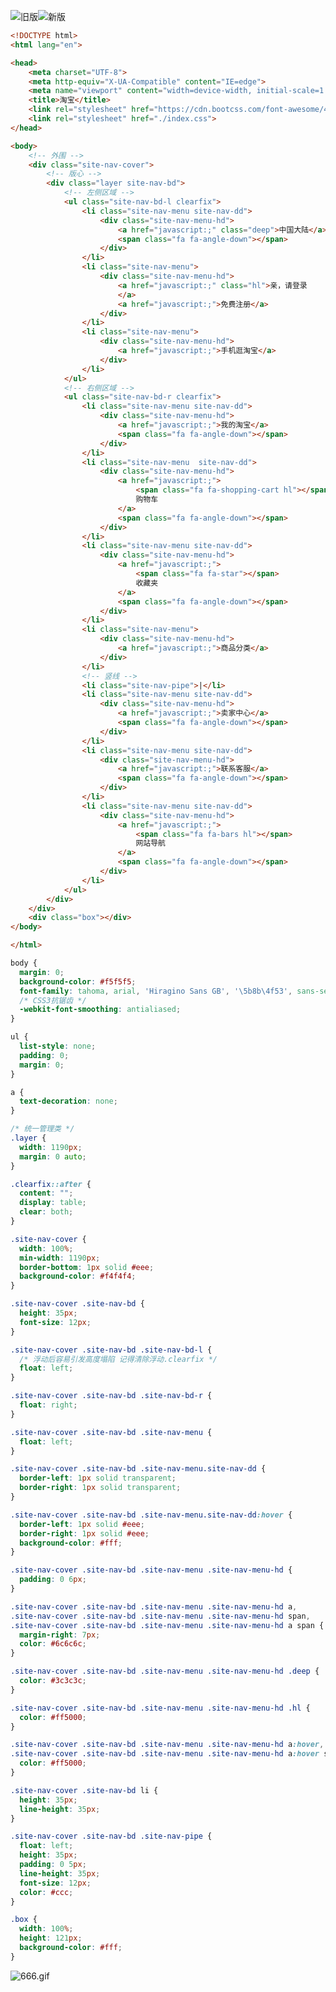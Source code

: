 ![旧版](https://cdn.nlark.com/yuque/0/2022/png/25380982/1651298642384-f8c32017-9ffb-47ee-9b1a-c087d51a2f30.png#averageHue=%23edecec&clientId=u7d6ce707-dff3-4&from=paste&height=20&id=u6a7e7bee&originHeight=25&originWidth=912&originalType=binary&ratio=1&rotation=0&showTitle=true&size=13792&status=done&style=stroke&taskId=uc6a64a04-0b42-489e-bfad-f865860ab27&title=%E6%97%A7%E7%89%88&width=729.6 "旧版")![新版](https://cdn.nlark.com/yuque/0/2022/png/25380982/1651043558531-df47e7bc-20b1-41b2-9b69-a234e58b1bd9.png#averageHue=%23f0efef&clientId=u4dab9d05-4a9b-4&from=paste&height=36&id=u101179ae&originHeight=45&originWidth=1920&originalType=binary&ratio=1&rotation=0&showTitle=true&size=4413&status=done&style=stroke&taskId=u28f1fe84-d2d9-42ea-bf11-ab8cbd645c8&title=%E6%96%B0%E7%89%88&width=1536 "新版")
```html
<!DOCTYPE html>
<html lang="en">

<head>
    <meta charset="UTF-8">
    <meta http-equiv="X-UA-Compatible" content="IE=edge">
    <meta name="viewport" content="width=device-width, initial-scale=1.0">
    <title>淘宝</title>
    <link rel="stylesheet" href="https://cdn.bootcss.com/font-awesome/4.7.0/css/font-awesome.min.css">
    <link rel="stylesheet" href="./index.css">
</head>

<body>
    <!-- 外围 -->
    <div class="site-nav-cover">
        <!-- 版心 -->
        <div class="layer site-nav-bd">
            <!-- 左侧区域 -->
            <ul class="site-nav-bd-l clearfix">
                <li class="site-nav-menu site-nav-dd">
                    <div class="site-nav-menu-hd">
                        <a href="javascript:;" class="deep">中国大陆</a>
                        <span class="fa fa-angle-down"></span>
                    </div>
                </li>
                <li class="site-nav-menu">
                    <div class="site-nav-menu-hd">
                        <a href="javascript:;" class="hl">亲，请登录
                        </a>
                        <a href="javascript:;">免费注册</a>
                    </div>
                </li>
                <li class="site-nav-menu">
                    <div class="site-nav-menu-hd">
                        <a href="javascript:;">手机逛淘宝</a>
                    </div>
                </li>
            </ul>
            <!-- 右侧区域 -->
            <ul class="site-nav-bd-r clearfix">
                <li class="site-nav-menu site-nav-dd">
                    <div class="site-nav-menu-hd">
                        <a href="javascript:;">我的淘宝</a>
                        <span class="fa fa-angle-down"></span>
                    </div>
                </li>
                <li class="site-nav-menu  site-nav-dd">
                    <div class="site-nav-menu-hd">
                        <a href="javascript:;">
                            <span class="fa fa-shopping-cart hl"></span>
                            购物车
                        </a>
                        <span class="fa fa-angle-down"></span>
                    </div>
                </li>
                <li class="site-nav-menu site-nav-dd">
                    <div class="site-nav-menu-hd">
                        <a href="javascript:;">
                            <span class="fa fa-star"></span>
                            收藏夹
                        </a>
                        <span class="fa fa-angle-down"></span>
                    </div>
                </li>
                <li class="site-nav-menu">
                    <div class="site-nav-menu-hd">
                        <a href="javascript:;">商品分类</a>
                    </div>
                </li>
                <!-- 竖线 -->
                <li class="site-nav-pipe">|</li>
                <li class="site-nav-menu site-nav-dd">
                    <div class="site-nav-menu-hd">
                        <a href="javascript:;">卖家中心</a>
                        <span class="fa fa-angle-down"></span>
                    </div>
                </li>
                <li class="site-nav-menu site-nav-dd">
                    <div class="site-nav-menu-hd">
                        <a href="javascript:;">联系客服</a>
                        <span class="fa fa-angle-down"></span>
                    </div>
                </li>
                <li class="site-nav-menu site-nav-dd">
                    <div class="site-nav-menu-hd">
                        <a href="javascript:;">
                            <span class="fa fa-bars hl"></span>
                            网站导航
                        </a>
                        <span class="fa fa-angle-down"></span>
                    </div>
                </li>
            </ul>
        </div>
    </div>
    <div class="box"></div>
</body>

</html>
```
```css
body {
  margin: 0;
  background-color: #f5f5f5;
  font-family: tahoma, arial, 'Hiragino Sans GB', '\5b8b\4f53', sans-serif;
  /* CSS3抗锯齿 */
  -webkit-font-smoothing: antialiased;
}

ul {
  list-style: none;
  padding: 0;
  margin: 0;
}

a {
  text-decoration: none;
}

/* 统一管理类 */
.layer {
  width: 1190px;
  margin: 0 auto;
}

.clearfix::after {
  content: "";
  display: table;
  clear: both;
}

.site-nav-cover {
  width: 100%;
  min-width: 1190px;
  border-bottom: 1px solid #eee;
  background-color: #f4f4f4;
}

.site-nav-cover .site-nav-bd {
  height: 35px;
  font-size: 12px;
}

.site-nav-cover .site-nav-bd .site-nav-bd-l {
  /* 浮动后容易引发高度塌陷 记得清除浮动.clearfix */
  float: left;
}

.site-nav-cover .site-nav-bd .site-nav-bd-r {
  float: right;
}

.site-nav-cover .site-nav-bd .site-nav-menu {
  float: left;
}

.site-nav-cover .site-nav-bd .site-nav-menu.site-nav-dd {
  border-left: 1px solid transparent;
  border-right: 1px solid transparent;
}

.site-nav-cover .site-nav-bd .site-nav-menu.site-nav-dd:hover {
  border-left: 1px solid #eee;
  border-right: 1px solid #eee;
  background-color: #fff;
}

.site-nav-cover .site-nav-bd .site-nav-menu .site-nav-menu-hd {
  padding: 0 6px;
}

.site-nav-cover .site-nav-bd .site-nav-menu .site-nav-menu-hd a,
.site-nav-cover .site-nav-bd .site-nav-menu .site-nav-menu-hd span,
.site-nav-cover .site-nav-bd .site-nav-menu .site-nav-menu-hd a span {
  margin-right: 7px;
  color: #6c6c6c;
}

.site-nav-cover .site-nav-bd .site-nav-menu .site-nav-menu-hd .deep {
  color: #3c3c3c;
}

.site-nav-cover .site-nav-bd .site-nav-menu .site-nav-menu-hd .hl {
  color: #ff5000;
}

.site-nav-cover .site-nav-bd .site-nav-menu .site-nav-menu-hd a:hover,
.site-nav-cover .site-nav-bd .site-nav-menu .site-nav-menu-hd a:hover span {
  color: #ff5000;
}

.site-nav-cover .site-nav-bd li {
  height: 35px;
  line-height: 35px;
}

.site-nav-cover .site-nav-bd .site-nav-pipe {
  float: left;
  height: 35px;
  padding: 0 5px;
  line-height: 35px;
  font-size: 12px;
  color: #ccc;
}

.box {
  width: 100%;
  height: 121px;
  background-color: #fff;
}
```
![666.gif](https://cdn.nlark.com/yuque/0/2022/gif/25380982/1651402341395-54d311f4-f94b-4d20-8016-3d8429add19c.gif#averageHue=%23fbfbfb&clientId=u7c2b9ed4-06c3-4&from=paste&height=170&id=udb8040cd&originHeight=212&originWidth=1702&originalType=binary&ratio=1&rotation=0&showTitle=false&size=77445&status=done&style=stroke&taskId=ud89fb42a-57f1-4031-b536-28a07da054c&title=&width=1361.6)

